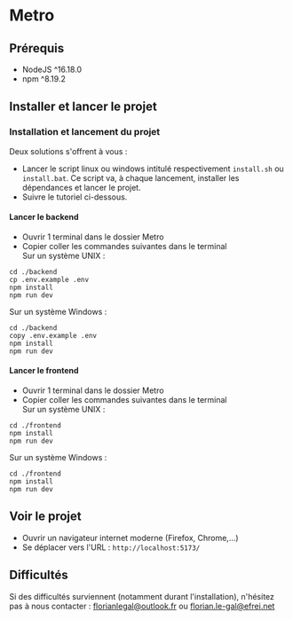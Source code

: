 # Metro

## Prérequis
- NodeJS ^16.18.0
- npm ^8.19.2

## Installer et lancer le projet

### Installation et lancement du projet

Deux solutions s'offrent à vous :
- Lancer le script linux ou windows intitulé respectivement `install.sh` ou `install.bat`. Ce script va, à chaque lancement, installer les dépendances et lancer le projet.  
- Suivre le tutoriel ci-dessous.  

#### Lancer le backend
- Ouvrir 1 terminal dans le dossier Metro
- Copier coller les commandes suivantes dans le terminal   
Sur un système UNIX :
```shell
cd ./backend
cp .env.example .env
npm install
npm run dev
```

Sur un système Windows :
```shell
cd ./backend
copy .env.example .env
npm install
npm run dev
```

#### Lancer le frontend
- Ouvrir 1 terminal dans le dossier Metro
- Copier coller les commandes suivantes dans le terminal   
Sur un système UNIX :
```shell
cd ./frontend
npm install
npm run dev
```

Sur un système Windows :
```shell
cd ./frontend
npm install
npm run dev
```

## Voir le projet
- Ouvrir un navigateur internet moderne (Firefox, Chrome,...)
- Se déplacer vers l'URL : ``http://localhost:5173/``

## Difficultés
Si des difficultés surviennent (notamment durant l'installation), n'hésitez pas à nous contacter : florianlegal@outlook.fr ou florian.le-gal@efrei.net